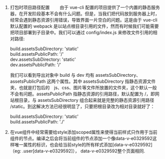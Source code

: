 1. 打包时项目路径配置
　　由于 vue-cli 配置的项目提供了一个内置的静态服务器，在开发阶段基本不会有什么问题。但是，当我们把代码放到服务器上时，经常会遇到静态资源引用错误，导致界面一片空白的问题。这是由于 vue-cli 默认配置的 webpack 是以站点根目录引用的文件，然而有时候我们可能需要把项目部署到子目录中。我们可以通过 config/index.js 来修改文件引用的相对路径:    
                
    build.assetsSubDirectory: 'static'    
    build.assetsPublicPath: '/'    
    dev.assetsSubDirectory: 'static'    
    dev.assetsPublicPath: '/'    
    
    我们可以看到导出对象中 build 与 dev 均有 assetsSubDirectory、assetsPublicPath 这两个属性。其中 assetsSubDirectory 指静态资源文件夹，也就是打包后的　js、css、图片等文件所放置的文件夹，这个默认一般不会有问题。assetsPublicPath 指静态资源的引用路径，默认配置为 /，即网站根目录，与 assetsSubDirectory 组合起来就是完整的静态资源引用路径 /static。到这解决方法已经很明显了，只要把根目录改为相对目录就好了：

    build.assetsSubDirectory: 'static'    
    build.assetsPublicPath: './'    
      
2. 在vue组件中经常需要给style添加scoped属性来使得当前样式只作用于当前组件的节点。编译之后会将当前组件的节点添加一个像data-v-e0329592这样唯一属性的标识，也会给当前style的所有样式添加[data-v-e0329592]（eg: .user[data-v-e0329592]）， data-v-e0329592整个页面相同.
  
